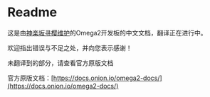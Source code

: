 # Readme

这是由[神楽坂寻樱维护](https://emiria.io)的Omega2开发板的中文文档，翻译正在进行中。

欢迎指出错误与不足之处，并向您表示感谢！

未翻译到的部分，请查看官方原版文档

官方原版文档：[https://docs.onion.io/omega2-docs/](https://docs.onion.io/omega2-docs/)
